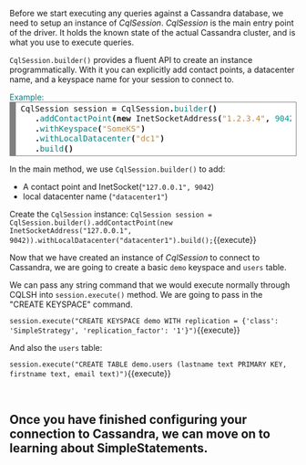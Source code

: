 Before we start executing any queries against a Cassandra database, we need to setup an instance of *CqlSession*. *CqlSession* is the main entry point of the driver. It holds the known state of the actual Cassandra cluster, and is what you use to execute queries.

`CqlSession.builder()` provides a fluent API to create an instance programmatically. With it you can explicitly add contact points, a datacenter name, and a keyspace name for your session to connect to.
<summary style="color:teal">Example:</summary>
<div style="background: #ffffff; overflow:auto;width:auto;border:solid gray;border-width:.1em .1em .1em .8em;padding:.2em .6em;"><pre style="margin: 0; line-height: 125%">CqlSession session <span style="font-weight: bold">=</span> CqlSession<span style="font-weight: bold">.</span><span style="color: #008080">builder</span><span style="font-weight: bold">()</span>
   <span style="font-weight: bold">.</span><span style="color: #008080">addContactPoint</span><span style="font-weight: bold">(new</span> InetSocketAddress<span style="font-weight: bold">(</span><span style="color: #bb8844">&quot;1.2.3.4&quot;</span><span style="font-weight: bold">,</span> <span style="color: #009999">9042</span><span style="font-weight: bold">))</span>
   <span style="font-weight: bold">.</span><span style="color: #008080">withKeyspace</span><span style="font-weight: bold">(</span><span style="color: #bb8844">&quot;SomeKS&quot;</span><span style="font-weight: bold">)</span>
   <span style="font-weight: bold">.</span><span style="color: #008080">withLocalDatacenter</span><span style="font-weight: bold">(</span><span style="color: #bb8844">&quot;dc1&quot;</span><span style="font-weight: bold">)</span>
   <span style="font-weight: bold">.</span><span style="color: #008080">build</span><span style="font-weight: bold">()</span>
</pre></div>

In the main method, we use `CqlSession.builder()` to add:
* A contact point and InetSocket(`"127.0.0.1", 9042`)
* local datacenter name (`"datacenter1"`)

Create the `CqlSession` instance:
`CqlSession session = CqlSession.builder().addContactPoint(new InetSocketAddress("127.0.0.1", 9042)).withLocalDatacenter("datacenter1").build();`{{execute}}

Now that we have created an instance of *CqlSession* to connect to Cassandra, we are going to create a basic `demo` keyspace and `users` table.

We can pass any string command that we would execute normally through CQLSH into `session.execute()` method. We are going to pass in the "CREATE KEYSPACE" command.

`session.execute("CREATE KEYSPACE demo WITH replication = {'class': 'SimpleStrategy', 'replication_factor': '1'}")`{{execute}}

And also the `users` table:

`session.execute("CREATE TABLE demo.users (lastname text PRIMARY KEY, firstname text, email text)")`{{execute}}

</br>

## Once you have finished configuring your connection to Cassandra, we can move on to learning about SimpleStatements.             
